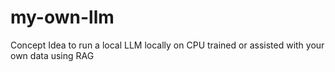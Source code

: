 # my-own-llm
Concept Idea to run a local LLM locally on CPU trained or assisted with your own data using RAG
